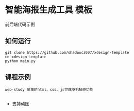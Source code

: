 # 智能海报生成工具 模板
前后端代码示例

## 如何运行
```
git clone https://github.com/shadowcz007/xdesign-template
cd xdesign-template
python main.py
```

## 课程示例
```
web-study 简单的html、css、js完成随机抽签功能
```

## 
- 支持动图